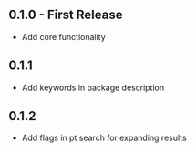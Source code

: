 ## 0.1.0 - First Release
* Add core functionality

## 0.1.1
* Add keywords in package description

## 0.1.2
* Add flags in pt search for expanding results
